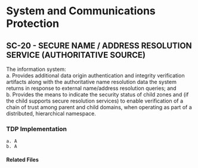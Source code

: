 # System and Communications Protection
## SC-20 - SECURE NAME / ADDRESS RESOLUTION SERVICE (AUTHORITATIVE SOURCE)

The information system:  
a. Provides additional data origin authentication and integrity verification artifacts along with the authoritative name resolution data the system returns in response to external name/address resolution queries; and  
b. Provides the means to indicate the security status of child zones and (if the child supports secure resolution services) to enable verification of a chain of trust among parent and child domains, when operating as part of a distributed, hierarchical namespace.  

### TDP Implementation

	a. A  
	b. A  
	
	
#### Related Files


